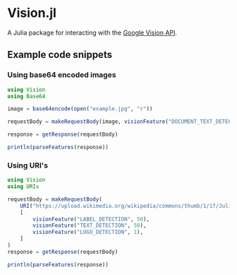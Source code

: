 # Vision.jl
A Julia package for interacting with the [Google Vision API](https://cloud.google.com/vision/).


## Example code snippets
### Using base64 encoded images
```julia
using Vision
using Base64

image = base64encode(open("example.jpg", "r"))

requestBody = makeRequestBody(image, visionFeature("DOCUMENT_TEXT_DETECTION"))

response = getResponse(requestBody)

println(parseFeatures(response))
```

### Using URI's
```julia
using Vision
using URIs

requestBody = makeRequestBody(
    URI("https://upload.wikimedia.org/wikipedia/commons/thumb/1/1f/Julia_Programming_Language_Logo.svg/1920px-Julia_Programming_Language_Logo.svg.png"),
    [
        visionFeature("LABEL_DETECTION", 50),
        visionFeature("TEXT_DETECTION", 50),
        visionFeature("LOGO_DETECTION", 1),
    ]
)
response = getResponse(requestBody)

println(parseFeatures(response))

```